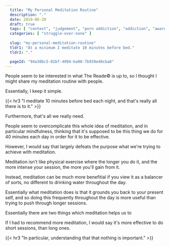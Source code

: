 ```yaml
---
  title: "My Personal Meditation Routine"
  description: "."
  date: 2019-06-20
  draft: true
  tags: [ "context", "judgement", "porn addiction", "addiction", "awareness", "awareness exercises", "perspective", "nofap", "neverfap", "neverfap deluxe" ]
  categories: [ "struggle-over-none" ]
  
  slug: "my-personal-meditation-routine"
  tldr1: "At a minimum I meditate 10 minutes before bed."
  tldr2: "."

  pageId: "94a30bc5-01bf-4094-ba90-7b939e40cba6"
---
```


People seem to be interested in what The Reade&copy; is up to, so I thought I might share my meditation routine with people.

Essentially, I keep it simple.


{{< hr3 "I meditate 10 minutes before bed each night, and that's really all there is to it." >}}


Furthermore, that's all we really need.

People seem to overcomplicate this whole idea of meditation, and in particular mindfulness, thinking that it's supposed to be this thing we do for 40 minutes each day in order for it to be effective. 

However, I would say that largely defeats the purpose what we're trying to achieve with meditation.

Meditation isn't like physical exercise where the longer you do it, and the more intense your session, the more you'll gain from it.

Instead, meditation can be much more benefitial if you view it as a balancer of sorts, no different to drinking water throughout the day.

Essentially what meditation does is that it grounds you back to your present self, and so doing this frequently throughout the day is more useful than trying to push through longer sessions. 


Essentially there are two things which meditation helps us to 

If I had to recommend more meditation, I would say it's more effective to do short sessions, than long ones.


{{< hr3 "In particular, understanding that that nothing is important." >}}
